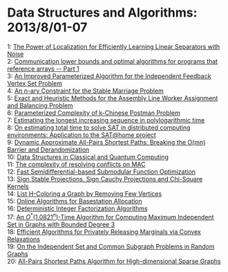 # Data Structures and Algorithms: 2013/8/01-07  
1: [The Power of Localization for Efficiently Learning Linear Separators  with Noise](https://doi.org/10.48550/arXiv.1307.8371)  
2: [Communication lower bounds and optimal algorithms for programs that  reference arrays -- Part 1](https://doi.org/10.48550/arXiv.1308.0068)  
3: [An Improved Parameterized Algorithm for the Independent Feedback Vertex  Set Problem](https://doi.org/10.48550/arXiv.1308.0085)  
4: [An n-ary Constraint for the Stable Marriage Problem](https://doi.org/10.48550/arXiv.1308.0183)  
5: [Exact and Heuristic Methods for the Assembly Line Worker Assignment and  Balancing Problem](https://doi.org/10.48550/arXiv.1308.0299)  
6: [Parameterized Complexity of k-Chinese Postman Problem](https://doi.org/10.48550/arXiv.1308.0482)  
7: [Estimating the longest increasing sequence in polylogarithmic time](https://doi.org/10.48550/arXiv.1308.0626)  
8: [On estimating total time to solve SAT in distributed computing  environments: Application to the SAT@home project](https://doi.org/10.48550/arXiv.1308.0761)  
9: [Dynamic Approximate All-Pairs Shortest Paths: Breaking the O(mn) Barrier  and Derandomization](https://doi.org/10.48550/arXiv.1308.0776)  
10: [Data Structures in Classical and Quantum Computing](https://doi.org/10.48550/arXiv.1308.0833)  
11: [The complexity of resolving conflicts on MAC](https://doi.org/10.48550/arXiv.1308.0907)  
12: [Fast Semidifferential-based Submodular Function Optimization](https://doi.org/10.48550/arXiv.1308.1006)  
13: [Sign Stable Projections, Sign Cauchy Projections and Chi-Square Kernels](https://doi.org/10.48550/arXiv.1308.1009)  
14: [List H-Coloring a Graph by Removing Few Vertices](https://doi.org/10.48550/arXiv.1308.1068)  
15: [Online Algorithms for Basestation Allocation](https://doi.org/10.48550/arXiv.1308.1212)  
16: [Deterministic Integer Factorization Algorithms](https://doi.org/10.48550/arXiv.1308.2891)  
17: [An $O^*(1.0821^n)$-Time Algorithm for Computing Maximum Independent Set  in Graphs with Bounded Degree 3](https://doi.org/10.48550/arXiv.1308.1351)  
18: [Efficient Algorithms for Privately Releasing Marginals via Convex  Relaxations](https://doi.org/10.48550/arXiv.1308.1385)  
19: [On the Independent Set and Common Subgraph Problems in Random Graphs](https://doi.org/10.48550/arXiv.1308.1556)  
20: [All-Pairs Shortest Paths Algorithm for High-dimensional Sparse Graphs](https://doi.org/10.48550/arXiv.1308.1568)  
